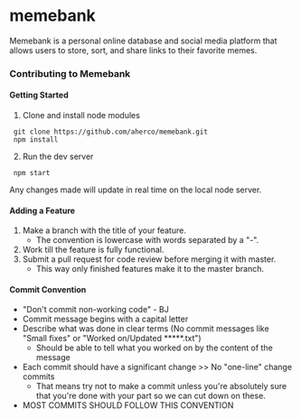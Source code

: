 # memebank
 Memebank is a personal online database and social media platform that allows users to store, sort, and share links to their favorite memes.

 ### Contributing to Memebank

 #### Getting Started
 1. Clone and install node modules
 ```
  git clone https://github.com/aherco/memebank.git
  npm install
 ```

 2. Run the dev server
 ```
  npm start
 ```
 Any changes made will update in real time on the local node server.



 #### Adding a Feature
 1. Make a branch with the title of your feature.
      - The convention is lowercase with words separated by a "-".
 2. Work till the feature is fully functional.
 3. Submit a pull request for code review before merging it with master.
      - This way only finished features make it to the master branch.


 #### Commit Convention
   - "Don't commit non-working code" - BJ
   - Commit message begins with a capital letter
   - Describe what was done in clear terms (No commit messages like "Small fixes" or "Worked on/Updated *****.txt")
       - Should be able to tell what you worked on by the content of the message
   - Each commit should have a significant change >> No "one-line" change commits
       - That means try not to make a commit unless you're absolutely sure that you're done with your part
        so we can cut down on these.
   - MOST COMMITS SHOULD FOLLOW THIS CONVENTION
